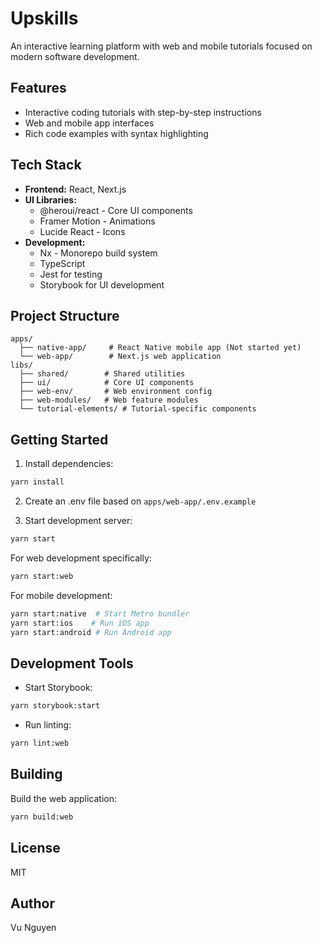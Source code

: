 # Upskills

An interactive learning platform with web and mobile tutorials focused on modern software development.

## Features

- Interactive coding tutorials with step-by-step instructions
- Web and mobile app interfaces
- Rich code examples with syntax highlighting

## Tech Stack

- **Frontend:** React, Next.js
- **UI Libraries:** 
  - @heroui/react - Core UI components
  - Framer Motion - Animations
  - Lucide React - Icons
- **Development:**
  - Nx - Monorepo build system
  - TypeScript
  - Jest for testing
  - Storybook for UI development

## Project Structure

```
apps/
  ├── native-app/     # React Native mobile app (Not started yet)
  └── web-app/        # Next.js web application
libs/
  ├── shared/        # Shared utilities
  ├── ui/            # Core UI components
  ├── web-env/       # Web environment config
  ├── web-modules/   # Web feature modules
  └── tutorial-elements/ # Tutorial-specific components
```

## Getting Started

1. Install dependencies:
```sh
yarn install
```

2. Create an .env file based on `apps/web-app/.env.example`

3. Start development server:
```sh
yarn start
```

For web development specifically:
```sh
yarn start:web
```

For mobile development:
```sh
yarn start:native  # Start Metro bundler
yarn start:ios    # Run iOS app
yarn start:android # Run Android app
```

## Development Tools

- Start Storybook:
```sh
yarn storybook:start
```

- Run linting:
```sh
yarn lint:web
```

## Building

Build the web application:
```sh
yarn build:web
```

## License

MIT

## Author

Vu Nguyen
